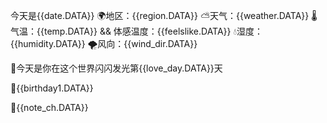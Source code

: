 今天是{{date.DATA}} 
🌍地区：{{region.DATA}}
⛅天气：{{weather.DATA}} 
🌡️气温：{{temp.DATA}} && 体感温度：{{feelslike.DATA}}
💧湿度：{{humidity.DATA}}
🌪️风向：{{wind_dir.DATA}} 

👋今天是你在这个世界闪闪发光第{{love_day.DATA}}天 

🎂{{birthday1.DATA}}

💌{{note_ch.DATA}}
